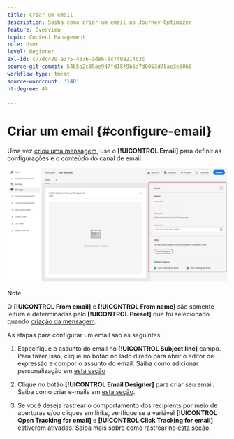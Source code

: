 ```yaml
---
title: Criar um email
description: Saiba como criar um email no Journey Optimizer
feature: Overview
topic: Content Management
role: User
level: Beginner
exl-id: c77dc420-a375-4376-ad86-ac740e214c3c
source-git-commit: 54b5a2c09ae9d7fd18f9b6a7d0053d78ae3e50b0
workflow-type: tm+mt
source-wordcount: '140'
ht-degree: 4%

---
```


# Criar um email {#configure-email}

Uma vez [criou uma mensagem](create-message.md), use o **[!UICONTROL Email]** para definir as configurações e o conteúdo do canal de email.

![](assets/emails-configuration.png)

>[!NOTE]
>
>O **[!UICONTROL From email]** e **[!UICONTROL From name]** são somente leitura e determinadas pelo **[!UICONTROL Preset]** que foi selecionado quando [criação da mensagem](create-message.md).

As etapas para configurar um email são as seguintes:

1. Especifique o assunto do email no **[!UICONTROL Subject line]** campo. Para fazer isso, clique no botão no lado direito para abrir o editor de expressão e compor o assunto do email. Saiba como adicionar personalização em [esta seção](personalization/personalize.md)

1. Clique no botão **[!UICONTROL Email Designer]** para criar seu email. Saiba como criar e-mails em [esta seção](design-emails.md).

1. Se você deseja rastrear o comportamento dos recipients por meio de aberturas e/ou cliques em links, verifique se a variável **[!UICONTROL Open Tracking for email]** e **[!UICONTROL Click Tracking for email]** estiverem ativadas. Saiba mais sobre como rastrear no [esta seção](message-tracking.md).
